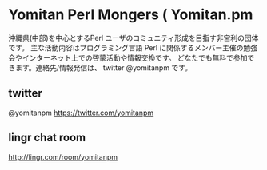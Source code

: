Yomitan Perl Mongers ( Yomitan.pm
====================

沖縄県(中部)を中心とするPerl ユーザのコミュニティ形成を目指す非営利の団体です。 主な活動内容はプログラミング言語 Perl に関係するメンバー主催の勉強会やインターネット上での啓蒙活動や情報交換です。 どなたでも無料で参加できます。連絡先/情報発信は、 twitter @yomitanpm です。


twitter
-------

@yomitanpm https://twitter.com/yomitanpm 


lingr chat room
---------------

http://lingr.com/room/yomitanpm


